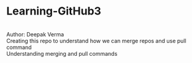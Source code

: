 # Learning-GitHub3
<br>
Author: Deepak Verma
<br>
Creating this repo to understand how we can merge repos and use pull command
<br>
Understanding merging and pull commands